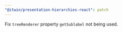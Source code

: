 ```yaml
---
"@itwin/presentation-hierarchies-react": patch
---
```


Fix `treeRenderer` property `getSublabel` not being used.
